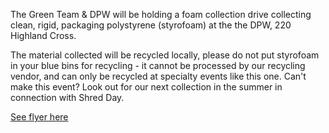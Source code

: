 The Green Team & DPW will be holding a foam collection drive collecting clean, rigid, packaging polystyrene (styrofoam) at the the DPW, 220 Highland Cross.

The material collected will be recycled locally, please do not put styrofoam in your blue bins for recycling - it cannot be processed by our recycling vendor, and can only be recycled at specialty events like this one. Can't make this event? Look out for our next collection in the summer in connection with Shred Day. 

[See flyer here](https://storage.googleapis.com/static.rutherford-nj.com/committees/green-team/2024_ShredandStyrofoamDay.pdf)
